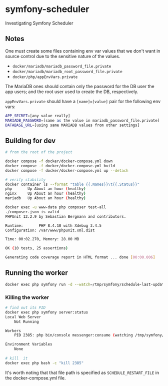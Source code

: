 # symfony-scheduler
Investigating Symfony Scheduler

## Notes

One must create some files containing env var values that we don't want
in source control due to the sensitive nature of the values.

* `docker/mariadb/mariadb_password_file.private`
* `docker/mariadb/mariadb_root_password_file.private`
* `docker/php/appEnvVars.private`

The MariaDB ones should contain only the password for the DB user the app users;
and the root user used to create the DB, respectively.

`appEnvVars.private` should have a `[name]=[value]` pair for the following env vars:

```bash
APP_SECRET=[any value really]
MARIADB_PASSWORD=[same as the value in mariadb_password_file.private]
DATABASE_URL=[using same MARIADB values from other settings]
```

## Building for dev

```bash
# from the root of the project

docker compose -f docker/docker-compose.yml down
docker compose -f docker/docker-compose.yml build
docker compose -f docker/docker-compose.yml up --detach

# verify stability
docker container ls --format "table {{.Names}}\t{{.Status}}"
php       Up About an hour (healthy)
nginx     Up About an hour (healthy)
mariadb   Up About an hour (healthy)

docker exec -u www-data php composer test-all
./composer.json is valid
PHPUnit 12.2.9 by Sebastian Bergmann and contributors.

Runtime:       PHP 8.4.10 with Xdebug 3.4.5
Configuration: /var/www/phpunit.xml.dist

Time: 00:02.270, Memory: 28.00 MB

OK (10 tests, 25 assertions)

Generating code coverage report in HTML format ... done [00:00.006]
```

## Running the worker

```bash
docker exec php symfony run -d --watch=/tmp/symfony/schedule-last-updated.dat php bin/console messenger:consume
```

### Killing the worker

```bash
# find out its PID
docker exec php symfony server:status
Local Web Server
    Not Running

Workers
    PID 2385: php bin/console messenger:consume (watching /tmp/symfony/schedule-last-updated.dat/)

Environment Variables
    None
    
# kill  it  
docker exec php bash -c "kill 2385"
```

It's worth noting that that file path is specified as `SCHEDULE_RESTART_FILE` in the docker-compose.yml file.
